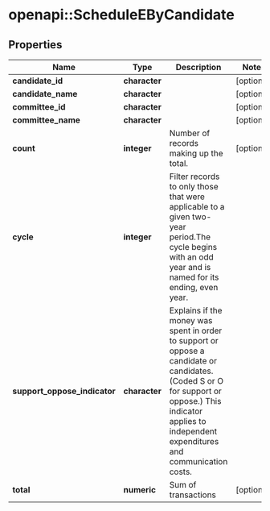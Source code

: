 # openapi::ScheduleEByCandidate


## Properties
Name | Type | Description | Notes
------------ | ------------- | ------------- | -------------
**candidate_id** | **character** |  | [optional] 
**candidate_name** | **character** |  | [optional] 
**committee_id** | **character** |  | [optional] 
**committee_name** | **character** |  | [optional] 
**count** | **integer** |  Number of records making up the total.  | [optional] 
**cycle** | **integer** |  Filter records to only those that were applicable to a given two-year period.The cycle begins with an odd year and is named for its ending, even year.  | 
**support_oppose_indicator** | **character** | Explains if the money was spent in order to support or oppose a candidate or candidates. (Coded S or O for support or oppose.) This indicator applies to independent expenditures and communication costs. | 
**total** | **numeric** | Sum of transactions | [optional] 


